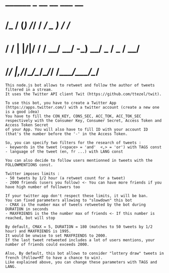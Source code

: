  #	 ______       _ __  __          ___       __ 
 #	/_  __/    __(_) /_/ /____ ____/ _ )___  / /_
 #	 / / | |/|/ / / __/ __/ -_) __/ _  / _ \/ __/
 #	/_/  |__,__/_/\__/\__/\__/_/ /____/\___/\__/ 

		
	This node.js bot allows to retweet and follow the author of tweets filtered in a stream.
	It uses the Twitter API client Twit (https://github.com/ttezel/twit).
	
	To use this bot, you have to create a Twitter App (https://apps.twitter.com/) with a twitter account (create a new one is a good idea)
	You have to fill the CON_KEY, CONS_SEC, ACC_TOK, ACC_TOK_SEC respectively with the Consumer Key, Consumer Secret, Access Token and Access Token Secret
	of your App. You will also have to fill ID with your account ID (that's the number before the '-' in the Access Token.

	So, you can specify two filters for the research of tweets : 
	- keywords in the tweet (<space> = 'and'  <,> = 'or') with TAGS const  
	- language of the tweet (en, fr ...) with LANG const

	You can also decide to follow users mentionned in tweets with the FOLLOWMENTIONS const.

	Twitter imposes limits :
	- 50 tweets by 1/2 hour (a retweet count for a tweet)
	- 2000 friends (users you follow) <- You can have more friends if you have high number of followers too

	If your twitter app don't respect these limits, it will be ban.
	You can fixed parameters allowing to "slowdown" this bot
	- CMAX is the number max of tweets retweeted by the bot during DURATION in seconds
	- MAXFRIENDS is the the number max of friends <- If this number is reached, bot will stop

	By default, CMAX = 5, DURATION = 180 (matches to 50 tweets by 1/2 hour) and MAXFRIENDS is 1995.
 	It would be unwise to set MAXFRIENDS to 2000. 
	If the last tweet retweeted includes a lot of users mentions, your number of friends could exceeds 2000.

	Also, By default, this bot allows to consider "lottery draw" tweets in french (Follow+RT to have a chance to win).
	Like explained above, you can change these parameters with TAGS and LANG.

